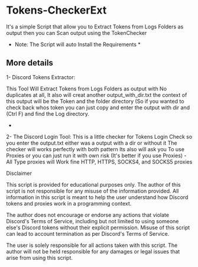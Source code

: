 # Tokens-CheckerExt
It's a simple Script that allow you to Extract Tokens from Logs Folders as output then you can Scan output using the TokenChecker

* Note: The Script will auto Install the Requirements *

More details 
------------
1-  Discord Tokens Extractor:

 This Tool Will Extract Tokens from Logs Folders as output with No duplicates at all, It also will creat another output_with_dir.txt the context of this output will be the Token and the folder directory
 (So if you wanted to check back whos token you can just copy and enter the output with dir and (Ctrl F) and find the Log directory.

-

2-  The Discord Login Tool: This is a little checker for Tokens Login Check so you enter the output.txt either was a output with a dir or without it The checker will works perfectly with both pattern
Its also will ask you To use Proxies or you can just run it with own risk (It's better if you use Proxies) - All Type proxies will Work fine HTTP, HTTPS, SOCKS4, and SOCKS5 proxies
  



Disclaimer

This script is provided for educational purposes only. The author of this script is not responsible for any misuse of the information provided. All information in this script is meant to help the user understand how Discord tokens and proxies work in a programming context.

The author does not encourage or endorse any actions that violate Discord's Terms of Service, including but not limited to using someone else's Discord tokens without their explicit permission. Misuse of this script can lead to account termination as per Discord's Terms of Service.

The user is solely responsible for all actions taken with this script. The author will not be held responsible for any damages or legal issues that arise from using this script.

